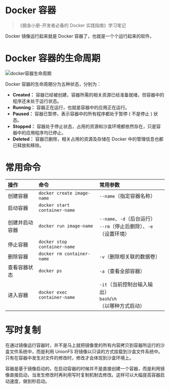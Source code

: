 <h1>Docker 容器</h1>

> 《掘金小册-开发者必备的 Docker 实践指南》学习笔记

Docker 镜像运行起来就是 Docker 容器了，也就是一个个运行起来的软件。

# Docker 容器的生命周期

![docker容器生命周期](https://wrp-blog-image.oss-cn-beijing.aliyuncs.com/blog-images/docker容器生命周期.png)

Docker 容器的生命周期分为五种状态，分别为：

- **Created：** 容器已经被创建，容器所需的相关资源已经准备就绪，但容器中的程序还未处于运行状态。
- **Running：** 容器正在运行，也就是容器中的应用正在运行。
- **Paused：** 容器已暂停，表示容器中的所有程序都处于暂停 ( 不是停止 ) 状态。
- **Stopped：** 容器处于停止状态，占用的资源和沙盒环境都依然存在，只是容器中的应用程序均已停止。
- **Deleted：** 容器已删除，相关占用的资源及存储在 Docker 中的管理信息也都已释放和移除。

# 常用命令

| 操作 | 命令| 常用参数 |
| :-- | :-- | :-- |
| 创建容器 | `docker create image-name` | `--name`（指定容器名称） |
| 启动容器 | `docker start container-name` | 
| 创建并启动容器 | `docker run image-name` | `--name`、`-d`（后台运行）<br> `--rm`（停止后删除）、`-e`（设置环境） |
| 停止容器 | `docker stop container-name` | 
| 删除容器 | `docker rm container-name` | `-v`（删除相关联的数据卷）
| 查看容器状态 | `docker ps` | `-a`（查看全部容器）
| 进入容器 | `docker exec container-name` | `-it`（当前控制台输入输出）<br> `bash`/`sh`（以哪种方式启动）

# 写时复制

在通过镜像运行容器时，并不是马上就把镜像里的所有内容拷贝到容器所运行的沙盒文件系统中，而是利用 UnionFS 将镜像以只读的方式挂载到沙盒文件系统中。只有在容器中发生对文件的修改时，修改才会体现到沙盒环境上。

容器是基于镜像启动的，在启动容器的时候并不是直接创建一个容器，而是利用镜像直接启动，当发生修改时再利用写时复制机制去修改。这样可以大幅提高容器启动速度，做到秒启动。
